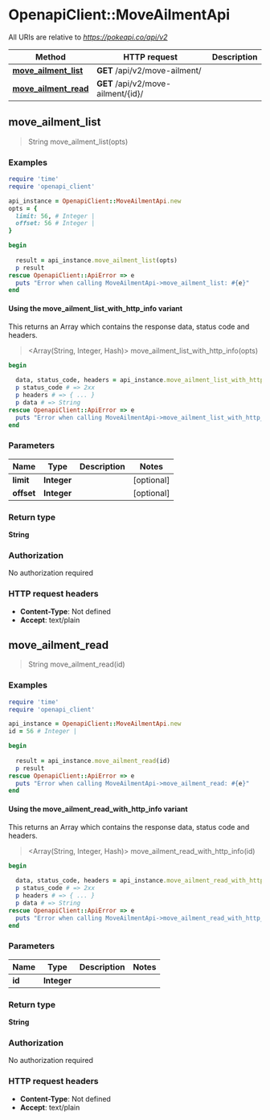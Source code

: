 # OpenapiClient::MoveAilmentApi

All URIs are relative to *https://pokeapi.co/api/v2*

| Method | HTTP request | Description |
| ------ | ------------ | ----------- |
| [**move_ailment_list**](MoveAilmentApi.md#move_ailment_list) | **GET** /api/v2/move-ailment/ |  |
| [**move_ailment_read**](MoveAilmentApi.md#move_ailment_read) | **GET** /api/v2/move-ailment/{id}/ |  |


## move_ailment_list

> String move_ailment_list(opts)



### Examples

```ruby
require 'time'
require 'openapi_client'

api_instance = OpenapiClient::MoveAilmentApi.new
opts = {
  limit: 56, # Integer | 
  offset: 56 # Integer | 
}

begin
  
  result = api_instance.move_ailment_list(opts)
  p result
rescue OpenapiClient::ApiError => e
  puts "Error when calling MoveAilmentApi->move_ailment_list: #{e}"
end
```

#### Using the move_ailment_list_with_http_info variant

This returns an Array which contains the response data, status code and headers.

> <Array(String, Integer, Hash)> move_ailment_list_with_http_info(opts)

```ruby
begin
  
  data, status_code, headers = api_instance.move_ailment_list_with_http_info(opts)
  p status_code # => 2xx
  p headers # => { ... }
  p data # => String
rescue OpenapiClient::ApiError => e
  puts "Error when calling MoveAilmentApi->move_ailment_list_with_http_info: #{e}"
end
```

### Parameters

| Name | Type | Description | Notes |
| ---- | ---- | ----------- | ----- |
| **limit** | **Integer** |  | [optional] |
| **offset** | **Integer** |  | [optional] |

### Return type

**String**

### Authorization

No authorization required

### HTTP request headers

- **Content-Type**: Not defined
- **Accept**: text/plain


## move_ailment_read

> String move_ailment_read(id)



### Examples

```ruby
require 'time'
require 'openapi_client'

api_instance = OpenapiClient::MoveAilmentApi.new
id = 56 # Integer | 

begin
  
  result = api_instance.move_ailment_read(id)
  p result
rescue OpenapiClient::ApiError => e
  puts "Error when calling MoveAilmentApi->move_ailment_read: #{e}"
end
```

#### Using the move_ailment_read_with_http_info variant

This returns an Array which contains the response data, status code and headers.

> <Array(String, Integer, Hash)> move_ailment_read_with_http_info(id)

```ruby
begin
  
  data, status_code, headers = api_instance.move_ailment_read_with_http_info(id)
  p status_code # => 2xx
  p headers # => { ... }
  p data # => String
rescue OpenapiClient::ApiError => e
  puts "Error when calling MoveAilmentApi->move_ailment_read_with_http_info: #{e}"
end
```

### Parameters

| Name | Type | Description | Notes |
| ---- | ---- | ----------- | ----- |
| **id** | **Integer** |  |  |

### Return type

**String**

### Authorization

No authorization required

### HTTP request headers

- **Content-Type**: Not defined
- **Accept**: text/plain

